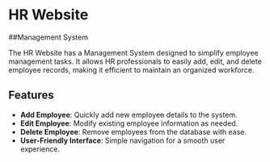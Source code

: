 # HR Website

##Management System

The HR Website has a Management System designed to simplify employee management tasks. It allows HR professionals to easily add, edit, and delete employee records, making it efficient to maintain an organized workforce.

## Features

- **Add Employee**: Quickly add new employee details to the system.
- **Edit Employee**: Modify existing employee information as needed.
- **Delete Employee**: Remove employees from the database with ease.
- **User-Friendly Interface**: Simple navigation for a smooth user experience.
